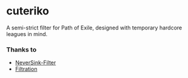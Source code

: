 # cuteriko

A semi-strict filter for Path of Exile, designed with temporary hardcore leagues in mind.

### Thanks to
 * [NeverSink-Filter](https://github.com/NeverSinkDev/NeverSink-Filter)
 * [Filtration](https://github.com/ben-wallis/Filtration)








